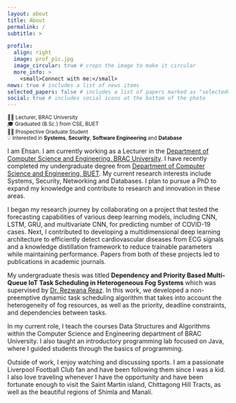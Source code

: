 ```yaml
---
layout: about
title: About
permalink: /
subtitle: >

profile:
  align: right
  image: prof_pic.jpg
  image_circular: true # crops the image to make it circular
  more_info: >
    <small>Connect with me:</small>
news: true # includes a list of news items
selected_papers: false # includes a list of papers marked as "selected={true}"
social: true # includes social icons at the bottom of the photo
---
```


<small>
  👨‍🏫 Lecturer, BRAC University <br> 
  🎓 Graduated (B.Sc.) from CSE, BUET <br>
  👨‍🎓 Prospective Graduate Student <br>
  💡 Interested in <b>Systems</b>, <b>Security</b>, <b>Software Engineering</b> and <b>Database</b>
</small>

I am Ehsan. I am currently working as a Lecturer in the [Department of Computer Science and Engineering, BRAC University](https://cse.sds.bracu.ac.bd/). I have recently completed my undergraduate degree from [Department of Computer Science and Engineering, BUET](https://cse.buet.ac.bd/). My current research interests include Systems, Security, Networking and Databases. I plan to pursue a PhD to expand my knowledge and contribute to research and innovation in these areas.

I began my research journey by collaborating on a project that tested the forecasting capabilities of various deep learning models, including CNN, LSTM, GRU, and multivariate CNN, for predicting number of COVID-19 cases. Next, I contributed to developing a multidimensional deep learning architecture to efficiently detect cardiovascular diseases from ECG signals and a knowledge distillation framework to reduce trainable parameters while maintaining performance. Papers from both of these projects led to publications in academic journals.

My undergraduate thesis was titled **Dependency and Priority Based Multi-Queue IoT Task Scheduling in Heterogeneous Fog Systems** which was supervised by [Dr. Rezwana Reaz](https://scholar.google.com/citations?user=I0k0ReMAAAAJ&hl=en). In this work, we developed a non-preemptive dynamic task scheduling algorithm that takes into account the heterogeneity of fog resources, as well as the priority, deadline constraints, and dependencies between tasks. 

In my current role, I teach the courses Data Structures and Algorithms within the Computer Science and Engineering department of BRAC University. I also taught an introductory programming lab focused on Java, where I guided students through the basics of programming.

Outside of work, I enjoy watching and discussing sports. I am a passionate Liverpool Football Club fan and have been following them since I was a kid. I also love traveling whenever I have the opportunity and have been fortunate enough to visit the Saint Martin island, Chittagong Hill Tracts, as well as the beautiful regions of Shimla and Manali.